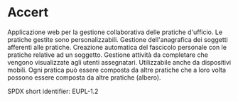 # Accert
Applicazione web per la gestione collaborativa delle pratiche d'ufficio.
Le pratiche gestite sono personalizzabili. Gestione dell'anagrafica dei
soggetti afferenti alle pratiche. Creazione automatica del fascicolo
personale con le pratiche relative ad un soggetto. Gestione attività da
completare che vengono visualizzate agli utenti assegnatari. Utilizzabile
anche da dispositivi mobili. Ogni pratica può essere composta da altre
pratiche che a loro volta possono essere composta da altre pratiche
(albero). 

SPDX short identifier: EUPL-1.2


